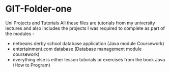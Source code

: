 # GIT-Folder-one
Uni Projects and Tutorials
All these files are tutorials from my university lectures and also includes the projects I was required to complete as part of the modules -
- netbeans derby school database application (Java module Coursework) 
- entertainment.com database (Database management module coursework)
- everything else is either lesson tutorials or exercises from the book Java (How to Program)
